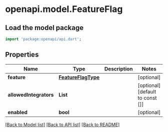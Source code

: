 # openapi.model.FeatureFlag

## Load the model package
```dart
import 'package:openapi/api.dart';
```

## Properties
Name | Type | Description | Notes
------------ | ------------- | ------------- | -------------
**feature** | [**FeatureFlagType**](FeatureFlagType.md) |  | [optional] 
**allowedIntegrators** | **List<String>** |  | [optional] [default to const []]
**enabled** | **bool** |  | [optional] 

[[Back to Model list]](../README.md#documentation-for-models) [[Back to API list]](../README.md#documentation-for-api-endpoints) [[Back to README]](../README.md)


